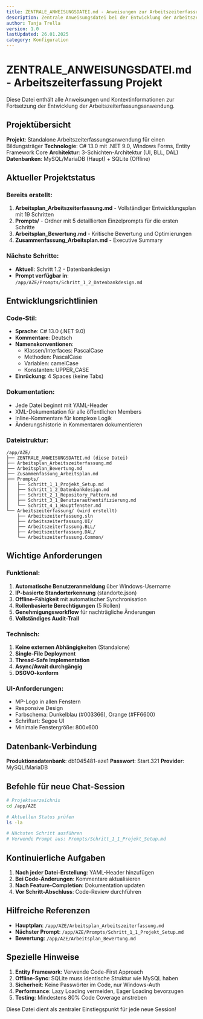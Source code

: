```yaml
---
title: ZENTRALE_ANWEISUNGSDATEI.md - Anweisungen zur Arbeitszeiterfassung
description: Zentrale Anweisungsdatei bei der Entwicklung der Arbeitszeiterfassungsanwendung
author: Tanja Trella
version: 1.0
lastUpdated: 26.01.2025
category: Konfiguration
---
```


# ZENTRALE_ANWEISUNGSDATEI.md - Arbeitszeiterfassung Projekt

Diese Datei enthält alle Anweisungen und Kontextinformationen zur Fortsetzung der Entwicklung der Arbeitszeiterfassungsanwendung.

## Projektübersicht

**Projekt**: Standalone Arbeitszeiterfassungsanwendung für einen Bildungsträger
**Technologie**: C# 13.0 mit .NET 9.0, Windows Forms, Entity Framework Core
**Architektur**: 3-Schichten-Architektur (UI, BLL, DAL)
**Datenbanken**: MySQL/MariaDB (Haupt) + SQLite (Offline)

## Aktueller Projektstatus

### Bereits erstellt:
1. **Arbeitsplan_Arbeitszeiterfassung.md** - Vollständiger Entwicklungsplan mit 19 Schritten
2. **Prompts/** - Ordner mit 5 detaillierten Einzelprompts für die ersten Schritte
3. **Arbeitsplan_Bewertung.md** - Kritische Bewertung und Optimierungen
4. **Zusammenfassung_Arbeitsplan.md** - Executive Summary

### Nächste Schritte:
- **Aktuell**: Schritt 1.2 - Datenbankdesign
- **Prompt verfügbar in**: `/app/AZE/Prompts/Schritt_1_2_Datenbankdesign.md`

## Entwicklungsrichtlinien

### Code-Stil:
- **Sprache**: C# 13.0 (.NET 9.0)
- **Kommentare**: Deutsch
- **Namenskonventionen**: 
  - Klassen/Interfaces: PascalCase
  - Methoden: PascalCase
  - Variablen: camelCase
  - Konstanten: UPPER_CASE
- **Einrückung**: 4 Spaces (keine Tabs)

### Dokumentation:
- Jede Datei beginnt mit YAML-Header
- XML-Dokumentation für alle öffentlichen Members
- Inline-Kommentare für komplexe Logik
- Änderungshistorie in Kommentaren dokumentieren

### Dateistruktur:
```
/app/AZE/
├── ZENTRALE_ANWEISUNGSDATEI.md (diese Datei)
├── Arbeitsplan_Arbeitszeiterfassung.md
├── Arbeitsplan_Bewertung.md
├── Zusammenfassung_Arbeitsplan.md
├── Prompts/
│   ├── Schritt_1_1_Projekt_Setup.md
│   ├── Schritt_1_2_Datenbankdesign.md
│   ├── Schritt_2_1_Repository_Pattern.md
│   ├── Schritt_3_1_Benutzerauthentifizierung.md
│   └── Schritt_4_1_Hauptfenster.md
└── Arbeitszeiterfassung/ (wird erstellt)
    ├── Arbeitszeiterfassung.sln
    ├── Arbeitszeiterfassung.UI/
    ├── Arbeitszeiterfassung.BLL/
    ├── Arbeitszeiterfassung.DAL/
    └── Arbeitszeiterfassung.Common/
```

## Wichtige Anforderungen

### Funktional:
1. **Automatische Benutzeranmeldung** über Windows-Username
2. **IP-basierte Standorterkennung** (standorte.json)
3. **Offline-Fähigkeit** mit automatischer Synchronisation
4. **Rollenbasierte Berechtigungen** (5 Rollen)
5. **Genehmigungsworkflow** für nachträgliche Änderungen
6. **Vollständiges Audit-Trail**

### Technisch:
1. **Keine externen Abhängigkeiten** (Standalone)
2. **Single-File Deployment**
3. **Thread-Safe Implementation**
4. **Async/Await durchgängig**
5. **DSGVO-konform**

### UI-Anforderungen:
- MP-Logo in allen Fenstern
- Responsive Design
- Farbschema: Dunkelblau (#003366), Orange (#FF6600)
- Schriftart: Segoe UI
- Minimale Fenstergröße: 800x600

## Datenbank-Verbindung

**Produktionsdatenbank**: db1045481-aze1
**Passwort**: Start.321
**Provider**: MySQL/MariaDB

## Befehle für neue Chat-Session

```bash
# Projektverzeichnis
cd /app/AZE

# Aktuellen Status prüfen
ls -la

# Nächsten Schritt ausführen
# Verwende Prompt aus: Prompts/Schritt_1_1_Projekt_Setup.md
```

## Kontinuierliche Aufgaben

1. **Nach jeder Datei-Erstellung**: YAML-Header hinzufügen
2. **Bei Code-Änderungen**: Kommentare aktualisieren
3. **Nach Feature-Completion**: Dokumentation updaten
4. **Vor Schritt-Abschluss**: Code-Review durchführen

## Hilfreiche Referenzen

- **Hauptplan**: `/app/AZE/Arbeitsplan_Arbeitszeiterfassung.md`
- **Nächster Prompt**: `/app/AZE/Prompts/Schritt_1_1_Projekt_Setup.md`
- **Bewertung**: `/app/AZE/Arbeitsplan_Bewertung.md`

## Spezielle Hinweise

1. **Entity Framework**: Verwende Code-First Approach
2. **Offline-Sync**: SQLite muss identische Struktur wie MySQL haben
3. **Sicherheit**: Keine Passwörter im Code, nur Windows-Auth
4. **Performance**: Lazy Loading vermeiden, Eager Loading bevorzugen
5. **Testing**: Mindestens 80% Code Coverage anstreben

Diese Datei dient als zentraler Einstiegspunkt für jede neue Session!